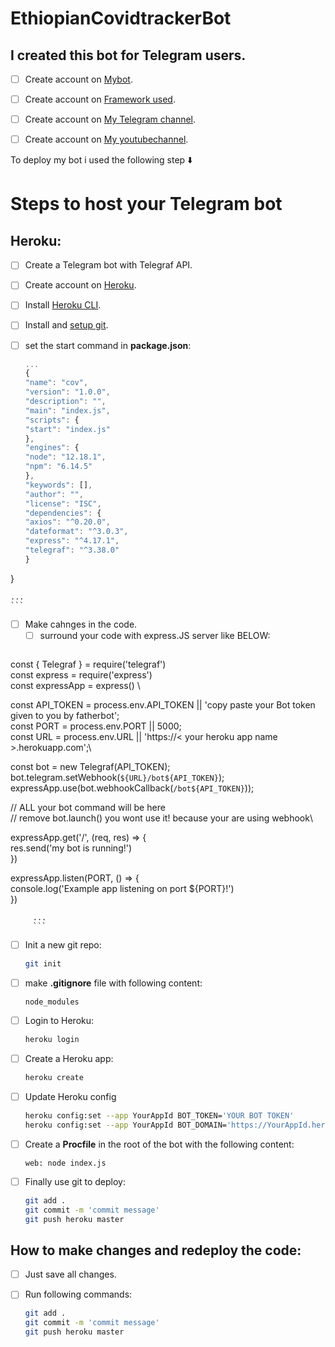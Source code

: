 # EthiopianCovidtrackerBot

## I created this bot for Telegram users.
   - [ ] Create account on [Mybot](http://t.me/@covidguy_bot).
   - [ ] Create account on [Framework used](https://telegraf.js.org/#/).
   - [ ] Create account on [My Telegram channel](https://t.me/ilovetech1).
   - [ ] Create account on [My youtubechannel](https://t.me/ilovetech1).
   
   
   

 To deploy my bot i used the following step ⬇️
# Steps to host your Telegram bot
## Heroku:

- [ ] Create a Telegram bot with Telegraf API.
- [ ] Create account on [Heroku](http://heroku.com/).
- [ ] Install [Heroku CLI](https://devcenter.heroku.com/articles/getting-started-with-nodejs#set-up).
- [ ] Install and [setup git](https://git-scm.com/book/en/v2/Getting-Started-Installing-Git).


- [ ] set the start command in **package.json**:
    ```javascript
    ...
    {
  "name": "cov",
  "version": "1.0.0",
  "description": "",
  "main": "index.js",
  "scripts": {
    "start": "index.js"
  },
  "engines": {
    "node": "12.18.1",
    "npm": "6.14.5"
  },
  "keywords": [],
  "author": "",
  "license": "ISC",
  "dependencies": {
    "axios": "^0.20.0",
    "dateformat": "^3.0.3",
    "express": "^4.17.1",
    "telegraf": "^3.38.0"
  }
}

    ...
    ```
- [ ] Make cahnges in the code.
    - [ ] surround your code with express.JS server like BELOW:
         ```...
 const { Telegraf } = require('telegraf')\
const express = require('express') \
const expressApp = express() \

const API_TOKEN = process.env.API_TOKEN || 'copy paste your Bot token given to you by fatherbot'; \
const PORT = process.env.PORT || 5000;   
const URL = process.env.URL || 'https://< your heroku app name >.herokuapp.com';\

const bot = new Telegraf(API_TOKEN);
bot.telegram.setWebhook(`${URL}/bot${API_TOKEN}`);
expressApp.use(bot.webhookCallback(`/bot${API_TOKEN}`));

// ALL your  bot command will be here  \
// remove bot.launch() you wont use it! because your are using webhook\

expressApp.get('/', (req, res) => { \
  res.send('my bot is running!')\
})

expressApp.listen(PORT, () => { \
  console.log('Example app listening on port ${PORT}!')\
})
         
         ...
         ```
   
  
- [ ] Init a new git repo:
    ```bash
    git init
    ```
- [ ] make **.gitignore** file with following content:
    ```
    node_modules
    ```
- [ ] Login to Heroku:
    ```bash
    heroku login
    ```
- [ ] Create a Heroku app:
    ```bash
    heroku create
    ```
- [ ] Update Heroku config
    ```bash
    heroku config:set --app YourAppId BOT_TOKEN='YOUR BOT TOKEN'
    heroku config:set --app YourAppId BOT_DOMAIN='https://YourAppId.herokuapp.com'
    ```
- [ ] Create a **Procfile** in the root of the bot with the following content:
    ```
   web: node index.js
    ```
- [ ] Finally use git to deploy:
    ```bash
    git add .
    git commit -m 'commit message'
    git push heroku master
    ```

## How to make changes and redeploy the code:
- [ ] Just save all changes.
- [ ] Run following commands:
    ```bash
    git add .
    git commit -m 'commit message'
    git push heroku master
    ```



